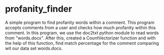 # profanity_finder
A simple program to find profanity words within a comment.
This program accepts comments from a user and checks how much profanity within this comment. In this program, we use the doc2txt python module
to read words from "words.docx". After this, created a CountVectorizer function and with the help of this function, find match percentage
for the comment comparing wit our data set words.docs.
